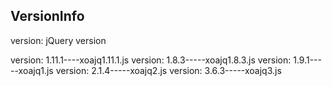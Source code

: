 ## VersionInfo

version: jQuery version

version: 1.11.1----xoajq1.11.1.js
version: 1.8.3-----xoajq1.8.3.js
version: 1.9.1-----xoajq1.js
version: 2.1.4-----xoajq2.js
version: 3.6.3-----xoajq3.js
